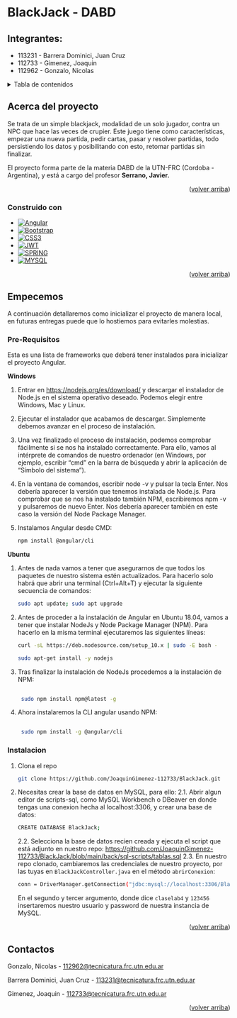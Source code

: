 <a name="readme-top"></a>
# BlackJack - DABD

## Integrantes:
* 113231 - Barrera Dominici, Juan Cruz 
* 112733 - Gimenez, Joaquin
* 112962 - Gonzalo, Nicolas



<!-- TABLE OF CONTENTS -->
<details>
  <summary>Tabla de contenidos</summary>
  <ol>
    <li>
      <a href="#about-the-project">Acerca del proyecto</a>
      <ul>
        <li><a href="#built-with">Construido con</a></li>
      </ul>
    </li>
    <li>
      <a href="#getting-started">Empecemos</a>
      <ul>
        <li><a href="#prerequisites">Pre-Requisitos</a></li>
        <li><a href="#installation">Instalación</a></li>
      </ul>
    </li>
    <li><a href="#contact">Contactos</a></li>

  </ol>
</details>


<a name="about-the-project"></a>
<!-- ABOUT THE PROJECT -->
## Acerca del proyecto


Se trata de un simple blackjack, modalidad de un solo jugador, contra un NPC que hace las veces de crupier.
Este juego tiene como características, empezar una nueva partida, pedir cartas, pasar y resolver partidas, todo persistiendo los datos y posibilitando con esto, retomar partidas sin finalizar.

El proyecto forma parte de la materia DABD de la UTN-FRC (Cordoba - Argentina), y está a cargo del profesor **Serrano, Javier.**
<p align="right">(<a href="#readme-top">volver arriba</a>)</p>


<a name="built-with"></a>
### Construido con


* [![Angular][Angular.io]][Angular-url]
* [![Bootstrap][Bootstrap.com]][Bootstrap-url]
* [![CSS3][CSS3]][JQuery-url]
* [![JWT][JWT]][JWT-url]
* [![SPRING][SPRING]][SPRING-url]
* [![MYSQL][MYSQL]][MYSQL-url]

<p align="right">(<a href="#readme-top">volver arriba</a>)</p>



<!-- GETTING STARTED -->
<a name="getting-started"></a>
## Empecemos

A continuación detallaremos como inicializar el proyecto de manera local, en futuras entregas puede que lo hostiemos para evitarles molestias.
<a name="prerequisites"></a>
### Pre-Requisitos

Esta es una lista de frameworks que deberá tener instalados para inicializar el proyecto Angular.

**Windows**

1. Entrar en https://nodejs.org/es/download/ y descargar el instalador de Node.js en el sistema operativo deseado. Podemos elegir entre Windows, Mac y Linux.

2. Ejecutar el instalador que acabamos de descargar. Simplemente debemos avanzar en el proceso de instalación.

3. Una vez finalizado el proceso de instalación, podemos comprobar fácilmente si se nos ha instalado correctamente. Para ello, vamos al intérprete de comandos de nuestro ordenador (en Windows, por ejemplo, escribir “cmd” en la barra de búsqueda y abrir la aplicación de “Símbolo del sistema”).

4. En la ventana de comandos, escribir node -v y pulsar la tecla Enter. Nos debería aparecer la versión que tenemos instalada de Node.js. Para comprobar que se nos ha instalado también NPM, escribiremos npm -v y pulsaremos de nuevo Enter. Nos debería aparecer también en este caso la versión del Node Package Manager.

5. Instalamos Angular desde CMD:
   ```sh
   npm install @angular/cli
   ```

**Ubuntu**
1. Antes de nada vamos a tener que asegurarnos de que todos los paquetes de nuestro sistema estén actualizados. Para hacerlo solo habrá que abrir una terminal (Ctrl+Alt+T) y ejecutar la siguiente secuencia de comandos:
   ```sh
   sudo apt update; sudo apt upgrade
   ```
2. Antes de proceder a la instalación de Angular en Ubuntu 18.04, vamos a tener que instalar NodeJs y Node Package Manager (NPM). Para hacerlo en la misma terminal ejecutaremos las siguientes líneas:
    ```sh
   curl -sL https://deb.nodesource.com/setup_10.x | sudo -E bash -
   ```

   ```sh
   sudo apt-get install -y nodejs
   ```
3. Tras finalizar la instalación de NodeJs procedemos a la instalación de NPM:
   ```sh
   	
    sudo npm install npm@latest -g
   ```
4. Ahora instalaremos la CLI angular usando NPM:
   ```sh
   	
    sudo npm install -g @angular/cli    
   ```
### Instalacion
<a name="installation"></a>
1. Clona el repo
   ```sh
   git clone https://github.com/JoaquinGimenez-112733/BlackJack.git
   ```
2. Necesitas crear la base de datos en MySQL, para ello:
    2.1. Abrir algun editor de scripts-sql, como MySQL Workbench o DBeaver en donde tengas una conexion hecha al localhost:3306, y crear una base de datos:
    ```sh   	
    CREATE DATABASE BlackJack;   
   ```
   2.2. Selecciona la base de datos recien creada y ejecuta el script que está adjunto en nuestro repo: https://github.com/JoaquinGimenez-112733/BlackJack/blob/main/back/sql-scripts/tablas.sql
   2.3. En nuestro repo clonado, cambiaremos las credenciales de nuestro proyecto, por las tuyas en ```BlackJackController.java``` en el método ```abrirConexion```:
    ```sh   	
    conn = DriverManager.getConnection("jdbc:mysql://localhost:3306/BlackJack", "claselab4", "123456");   
   ```
      En el segundo y tercer argumento, donde dice ```claselab4``` y ```123456``` insertaremos nuestro usuario y password de nuestra instancia de MySQL.

<p align="right">(<a href="#readme-top">volver arriba</a>)</p>


<!-- CONTACT -->
<a name="contacts"></a>
## Contactos


Gonzalo, Nicolas - 112962@tecnicatura.frc.utn.edu.ar

Barrera Dominici, Juan Cruz - 113231@tecnicatura.frc.utn.edu.ar

Gimenez, Joaquin - 112733@tecnicatura.frc.utn.edu.ar


<p align="right">(<a href="#readme-top">volver arriba</a>)</p>




<!-- MARKDOWN LINKS & IMAGES -->
<!-- https://www.markdownguide.org/basic-syntax/#reference-style-links -->

[linkedin-shield]: https://img.shields.io/badge/-LinkedIn-black.svg?style=for-the-badge&logo=linkedin&colorB=555
[linkedin-url]: https://linkedin.com/in/linkedin_username

[Angular.io]: https://img.shields.io/badge/Angular-DD0031?style=for-the-badge&logo=angular&logoColor=white
[Angular-url]: https://angular.io/

[Bootstrap.com]: https://img.shields.io/badge/Bootstrap-563D7C?style=for-the-badge&logo=bootstrap&logoColor=white
[Bootstrap-url]: https://getbootstrap.com
[JQuery.com]: https://img.shields.io/badge/jQuery-0769AD?style=for-the-badge&logo=jquery&logoColor=white
[JQuery-url]: https://jquery.com 
[CSS3]:https://img.shields.io/badge/css3-%231572B6.svg?style=for-the-badge&logo=css3&logoColor=white
[CSS3-url]: https://www.w3schools.com/css/
[JWT]:https://img.shields.io/badge/JWT-black?style=for-the-badge&logo=JSON%20web%20tokens
[JWT-url]:https://jwt.io/
[Spring]:https://img.shields.io/badge/spring-%236DB33F.svg?style=for-the-badge&logo=spring&logoColor=white
[Spring-url]:https://spring.io/
[MySQL]:https://img.shields.io/badge/mysql-%2300f.svg?style=for-the-badge&logo=mysql&logoColor=white
[MySQL-url]:https://www.mysql.com/


